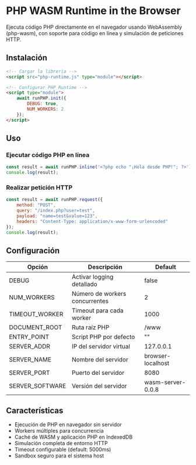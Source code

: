 # PHP WASM Runtime in the Browser

Ejecuta código PHP directamente en el navegador usando WebAssembly (php-wasm), con soporte para código en línea y simulación de peticiones HTTP.

## Instalación

```html
<!-- Cargar la librería -->
<script src="php-runtime.js" type="module"></script>

<!-- Configurar PHP Runtime -->
<script type="module">
    await runPHP.init({
        DEBUG: true,
        NUM_WORKERS: 2
    });
</script>
```

## Uso

### Ejecutar código PHP en línea
```javascript
const result = await runPHP.inline('<?php echo "¡Hola desde PHP!"; ?>');
console.log(result);
```

### Realizar petición HTTP
```javascript
const result = await runPHP.request({
    method: "POST",
    query: "/index.php?user=test",
    payload: "name=test&value=123",
    headers: "Content-Type: application/x-www-form-urlencoded"
});
console.log(result);
```

## Configuración

Opción          | Descripción                    | Default
----------------|--------------------------------|------------------
DEBUG           | Activar logging detallado      | false
NUM_WORKERS     | Número de workers concurrentes | 2
TIMEOUT_WORKER  | Timeout para cada worker       | 1000
DOCUMENT_ROOT   | Ruta raíz PHP                  | /www
ENTRY_POINT     | Script PHP por defecto         | ""
SERVER_ADDR     | IP del servidor virtual        | 127.0.0.1
SERVER_NAME     | Nombre del servidor            | browser-localhost
SERVER_PORT     | Puerto del servidor            | 8080
SERVER_SOFTWARE | Versión del servidor           | wasm-server-0.0.8

## Características

- Ejecución de PHP en navegador sin servidor
- Workers múltiples para concurrencia
- Caché de WASM y aplicación PHP en IndexedDB
- Simulación completa de entorno HTTP
- Timeout configurable (default: 5000ms)
- Sandbox seguro para el sistema host
